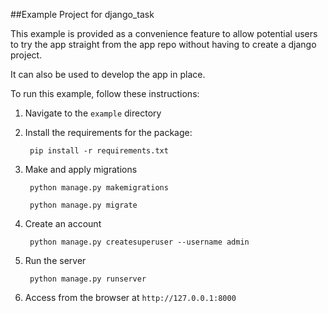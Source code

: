 ##Example Project for django_task

This example is provided as a convenience feature to allow potential users to try the app straight from the app repo without having to create a django project.

It can also be used to develop the app in place.

To run this example, follow these instructions:

1. Navigate to the `example` directory
2. Install the requirements for the package:

		pip install -r requirements.txt

3. Make and apply migrations

		python manage.py makemigrations

		python manage.py migrate

4. Create an account

        python manage.py createsuperuser --username admin

5. Run the server

		python manage.py runserver

6. Access from the browser at `http://127.0.0.1:8000`

